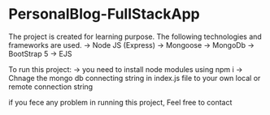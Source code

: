 # PersonalBlog-FullStackApp

The project is created for learning purpose.
The following technologies and frameworks are used.
  -> Node JS (Express)
  -> Mongoose
  -> MongoDb
  -> BootStrap 5
  -> EJS
 
To run this project:
  -> you need to install node modules using npm i 
  -> Chnage the mongo db connecting string in index.js file to your own local or remote connection string
  

if you fece any problem in running this project, Feel free to contact

